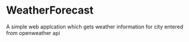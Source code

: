 # WeatherForecast
A simple web applcation which gets weather information for city entered from openweather api
